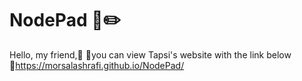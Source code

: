 # NodePad 📒✏️
Hello, my friend,🙂
📍you can view Tapsi's website with the link below
🔗https://morsalashrafi.github.io/NodePad/
